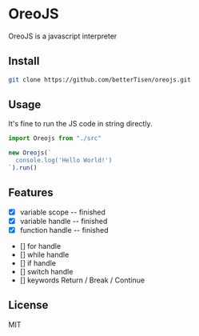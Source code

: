 # OreoJS

OreoJS is a javascript interpreter

## Install

```sh
git clone https://github.com/betterTisen/oreojs.git
```

## Usage

It's fine to run the JS code in string directly.

```javascript
import Oreojs from "./src"

new Oreojs(`
  console.log('Hello World!')
`).run()
```

## Features

- [x] variable scope -- finished
- [x] variable handle -- finished
- [x] function handle -- finished
- [] for handle
- [] while handle
- [] if handle
- [] switch handle
- [] keywords Return / Break / Continue

## License

MIT
